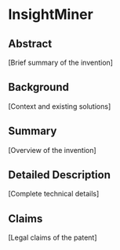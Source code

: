 # InsightMiner

## Abstract
[Brief summary of the invention]

## Background
[Context and existing solutions]

## Summary
[Overview of the invention]

## Detailed Description
[Complete technical details]

## Claims
[Legal claims of the patent]
